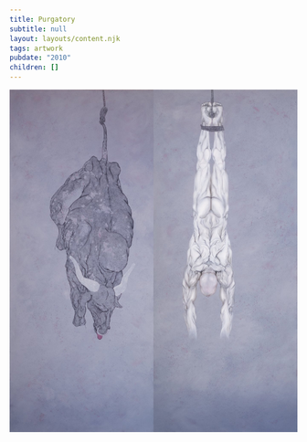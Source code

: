 ```yaml
---
title: Purgatory
subtitle: null
layout: layouts/content.njk
tags: artwork
pubdate: "2010"
children: []
---
```

![Purgatory, 2010, oil and acrylic on canvas, 60 x 84 in.](/static/img/purgatory.jpeg)
